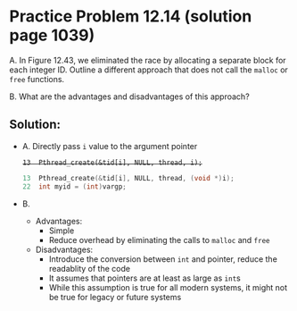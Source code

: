 # Practice Problem 12.14 (solution page 1039)

A. In Figure 12.43, we eliminated the race by allocating a separate block for each integer ID. Outline a different approach that does not call the `malloc` or `free` functions.

B. What are the advantages and disadvantages of this approach?

## Solution:

- A. Directly pass `i` value to the argument pointer

    ~~`13  Pthread_create(&tid[i], NULL, thread, i);`~~

    ```c
    13  Pthread_create(&tid[i], NULL, thread, (void *)i);
    22  int myid = (int)vargp;
    ```

- B.
    - Advantages:
        - Simple
        - Reduce overhead by eliminating the calls to `malloc` and `free`
    - Disadvantages:
        - Introduce the conversion between `int` and pointer, reduce the readablity of the code
        - It assumes that pointers are at least as large as `int`s
        - While this assumption is true for all modern systems, it might not be true for legacy or future systems